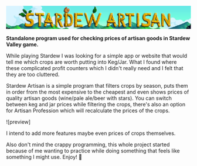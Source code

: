 ![header](https://github.com/LivJes/Stardew-Artisan/blob/master/Images/stardew_artisan.png)

<b>Standalone program used for checking prices of artisan goods in Stardew Valley game.</b>


While playing Stardew I was looking for a simple app or website that would tell me which crops are worth putting into Keg/Jar. What I
found where these complicated profit counters which I didn't really need and I felt that they are too cluttered.

Stardew Artisan is a simple program that filters crops by season, puts them in order from the most expensive to the cheapest and even shows
prices of quality artisan goods (wine/pale ale/beer with stars).
You can switch between keg and jar prices while filtering the crops, there's also an option for Artisan Profession which will recalculate
the prices of the crops.

![preview]

I intend to add more features maybe even prices of crops themselves.




Also don't mind the crappy programming, this whole project started because of me wanting to practice while doing something that feels like something I might use.
Enjoy! :potato:
